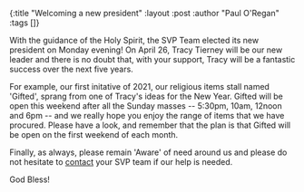 {:title "Welcoming a new president"
 :layout :post
 :author "Paul O'Regan"
 :tags []}

With the guidance of the Holy Spirit, the SVP Team elected its new president on Monday evening! On April 26, Tracy Tierney will be our new leader and there is no doubt that, with your support, Tracy will be a fantastic success over the next five years.

For example, our first initative of 2021, our religious items stall named 'Gifted', sprang from one of Tracy's ideas for the New Year. Gifted will be open this weekend after all the Sunday masses -- 5:30pm, 10am, 12noon and 6pm -- and we really hope you enjoy the range of items that we have procured. Please have a look, and remember that the plan is that Gifted will be open on the first weekend of each month.

Finally, as always, please remain 'Aware' of need around us and please do not hesitate to [contact](../../pages-output/contact/) your SVP team if our help is needed.

God Bless!
